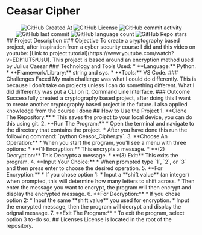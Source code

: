# Ceasar Cipher

<div align="center">

<img alt="GitHub Created At" src="https://img.shields.io/github/created-at/KieranPritchard/Ceasor-Cipher">

<img alt="GitHub License" src="https://img.shields.io/github/license/KieranPritchard/Ceasor-Cipher">

<img alt="GitHub commit activity" src="https://img.shields.io/github/commit-activity/t/KieranPritchard/Ceasor-Cipher">

<img alt="GitHub last commit" src="https://img.shields.io/github/last-commit/KieranPritchard/Ceasor-Cipher">

<img alt="GitHub language count" src="https://img.shields.io/github/languages/count/KieranPritchard/Ceasor-Cipher">

<img alt="GitHub Repo stars" src="https://img.shields.io/github/stars/KieranPritchard/Ceasor-Cipher">

</div>
## Project Description
### Objective
To create a cryptography based project, after inspiration from a cyber security course I did and this video on youtube: [Link to project tutorial](https://www.youtube.com/watch?v=EDh1UT5rUsU). This project is based around an encryption method used by Julius Caesar
### Technology and Tools Used:
* **Language:** Python.
* **Framework/Library:** string and sys.
* **Tools:** VS Code.
### Challenges Faced
My main challenge was what I could do differently. This is because I don't take on projects unless I can do something different. What I did differently was put a CLI on it, Command Line Interface.
### Outcome
Successfully created a cryptography based project, after doing this I want to create another cryptography based project in the future. I also applied knowledge from the course I done
## How to Use the Project
1. **Clone The Repository:**
	* This saves the project to your local device, you can do this using git.
2. **Run The Program:**
	* Open the terminal and navigate to the directory that contains the project. 
	* After you have done this run the following command: `python Ceasor_Cipher.py`.
3. **Choose An Operation:**
	* When you start the program, you'll see a menu with three options:
		* **(1) Encryption:** This encrypts a message.
		* **(2) Decryption:** This Decrypts a message.
		* **(3) Exit:** This exits the program.
4. **Input Your Choice:**
	* When prompted type `1`, `2`, or `3` and then press enter to choose the desired operation.
5. **For Encryption:**
	* If you chose option 1:
		* Input a **shift value** (an integer) when prompted, this will determine how many letters to shift across.
		* Then enter the message you want to encrypt, the program will then encrypt and display the encrypted message.
6. **For Decryption:**
	 * If you chose option 2:
		* Input the same **shift value** you used for encryption.
		* Input the encrypted message, then the program will decrypt and display the orignal message.
7. **Exit The Program:**
	* To exit the program, select option 3 to-do so.
## Licenses
License is located in the root of the repository.